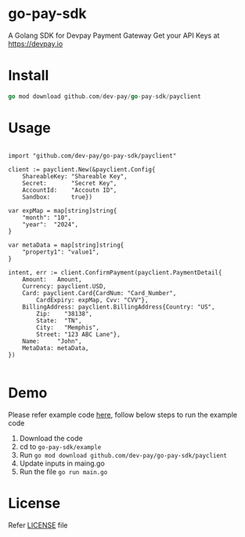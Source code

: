 # go-pay-sdk
A Golang SDK for Devpay Payment Gateway  Get your API Keys at https://devpay.io

# Install
```go
go mod download github.com/dev-pay/go-pay-sdk/payclient
```

# Usage 

```golang

import "github.com/dev-pay/go-pay-sdk/payclient"

client := payclient.New(&payclient.Config{
	ShareableKey: "Shareable Key",
	Secret:       "Secret Key",
	AccountId:    "Accoutn ID",
	Sandbox:      true})

var expMap = map[string]string{
	"month": "10",
	"year":  "2024",
}

var metaData = map[string]string{
	"property1": "value1",
}

intent, err := client.ConfirmPayment(payclient.PaymentDetail{
	Amount:   Amount,
	Currency: payclient.USD,
	Card: payclient.Card{CardNum: "Card_Number",
		CardExpiry: expMap, Cvv: "CVV"},
	BillingAddress: payclient.BillingAddress{Country: "US",
		Zip:    "38138",
		State:  "TN",
		City:   "Memphis",
		Street: "123 ABC Lane"},
	Name:     "John",
	MetaData: metaData,
})


```

# Demo
Please refer example code [here](https://github.com/dev-pay/go-pay-sdk/tree/main/example), follow below steps to run the example code
1. Download the code
2. cd to `go-pay-sdk/example`
3. Run `go mod download github.com/dev-pay/go-pay-sdk/payclient`
4. Update inputs in maing.go 
5. Run the file `go run main.go`

# License
Refer [LICENSE](https://github.com/dev-pay/go-pay-sdk/blob/main/LICENSE) file
